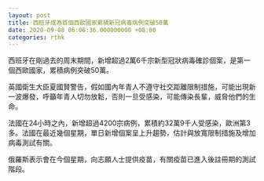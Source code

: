 ```yaml
---
layout: post
title: 西班牙成為首個西歐國家累積新冠病毒病例突破50萬
date: 2020-09-08 06:06:36.000000000 +08:00
categories: rthk
---
```


西班牙在剛過去的周末期間，新增超過2萬6千宗新型冠狀病毒確診個案，是第一個西歐國家，累積病例突破50萬。

英國衛生大臣夏國賢警告，假如國內年青人不遵守社交距離限制措施，可能出現新一波爆發，呼籲年青人切勿放鬆，否則一旦受感染，可能傳染長輩，威脅他們的生命。

法國在24小時之內，新增超過4200宗病例，累積約32萬9千人受感染，歐洲第3多。法國在最近幾個星期，單日新增個案呈上升趨勢，估計與放寬限制措施及增加病毒測試有關。

俄羅斯表示會在今個星期，向志願人士提供疫苗，有關疫苗已進入後註冊期的測試階段。
